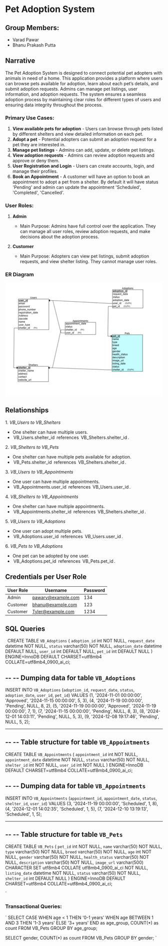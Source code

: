 # Pet Adoption System

## Group Members:
- Varad Pawar
- Bhanu Prakash Putta

## Narrative
  
  The Pet Adoption System is designed to connect potential pet adopters with animals in need of a home. This application provides a platform where users can browse pets available for adoption, learn about each pet’s details, and submit adoption requests. Admins can manage pet listings, user information, and adoption requests. The system ensures a seamless adoption process by maintaining clear roles for different types of users and ensuring data integrity throughout the process.

### Primary Use Cases:

1. **View available pets for adoption** - Users can browse through pets listed by different shelters and view detailed information on each pet.
2. **Adopt a pet** - Potential adopters can submit an adoption request for a pet they are interested in.
3. **Manage pet listings** - Admins can add, update, or delete pet listings.
4. **View adoption requests** - Admins can review adoption requests and approve or deny them.
5. **User Registration and Login** - Users can create accounts, login, and manage their profiles.
6. **Book an Appointment** - A customer will have an option to book an appointment to adopt a pet from a shelter. By default it will have status 'Pending' and admin can update the appointment 'Scheduled', 'Completed', 'Cancelled'.

### User Roles:
1. **Admin**
   - Main Purpose: Admins have full control over the application. They can manage all user roles, review adoption requests, and make decisions about the adoption process.
   
2. **Customer**
   - Main Purpose: Adopters can view pet listings, submit adoption requests, and view shelter listing. They cannot manage user roles.
   
### ER Diagram
![ER Diagram](./ER_Diagram.jpeg)


## Relationships

1.⁠ ⁠*VB_Users to VB_Shelters*
   - One shelter can have multiple users.
   - ⁠ VB_Users.shelter_id ⁠ references ⁠ VB_Shelters.shelter_id ⁠.

2.⁠ ⁠*VB_Shelters to VB_Pets*
   - One shelter can have multiple pets available for adoption.
   - ⁠ VB_Pets.shelter_id ⁠ references ⁠ VB_Shelters.shelter_id ⁠.

3.⁠ ⁠*VB_Users to VB_Appointments*
   - One user can have multiple appointments.
   - ⁠ VB_Appointments.user_id ⁠ references ⁠ VB_Users.user_id ⁠.

4.⁠ ⁠*VB_Shelters to VB_Appointments*
   - One shelter can have multiple appointments.
   - ⁠ VB_Appointments.shelter_id ⁠ references ⁠ VB_Shelters.shelter_id ⁠.

5.⁠ ⁠*VB_Users to VB_Adoptions*
   - One user can adopt multiple pets.
   - ⁠ VB_Adoptions.user_id ⁠ references ⁠ VB_Users.user_id ⁠.

6.⁠ ⁠*VB_Pets to VB_Adoptions*
   - One pet can be adopted by one user.
   - ⁠ VB_Adoptions.pet_id ⁠ references ⁠ VB_Pets.pet_id ⁠.


## Credentials per User Role

| User Role       | Username   | Password             |
|-----------------|------------|----------------------|
| Admin           | pawarv@example.com         | 134  |
| Customer        | bhanu@example.com          | 123  |
| Customer        | Tyler@example.com          | 1234 |


## SQL Queries
`
  `CREATE TABLE `VB_Adoptions` (
    `adoption_id` int NOT NULL,
    `request_date` datetime NOT NULL,
    `status` varchar(50) NOT NULL,
    `adoption_date` datetime DEFAULT NULL,
    `user_id` int DEFAULT NULL,
    `pet_id` int DEFAULT NULL
  ) ENGINE=InnoDB DEFAULT CHARSET=utf8mb4 COLLATE=utf8mb4_0900_ai_ci;

--
-- Dumping data for table `VB_Adoptions`
--

  INSERT INTO `VB_Adoptions` (`adoption_id`, `request_date`, `status`, `adoption_date`, `user_id`, `pet_id`) VALUES
  (1, '2024-11-01 00:00:00', 'Approved', '2024-11-15 00:00:00', 5, 3),
  (4, '2024-11-19 00:00:00', 'Pending', NULL, 8, 2),
  (5, '2024-11-19 00:00:00', 'Approved', '2024-11-19 00:00:00', 7, 1),
  (7, '2024-11-15 00:00:00', 'Pending', NULL, 8, 3),
  (8, '2024-12-01 14:03:11', 'Pending', NULL, 5, 3),
  (9, '2024-12-08 19:17:46', 'Pending', NULL, 5, 2);

-- --------------------------------------------------------

--
-- Table structure for table `VB_Appointments`
--

CREATE TABLE `VB_Appointments` (
  `appointment_id` int NOT NULL,
  `appointment_date` datetime NOT NULL,
  `status` varchar(50) NOT NULL,
  `shelter_id` int NOT NULL,
  `user_id` int NOT NULL
) ENGINE=InnoDB DEFAULT CHARSET=utf8mb4 COLLATE=utf8mb4_0900_ai_ci;

--
-- Dumping data for table `VB_Appointments`
--

INSERT INTO `VB_Appointments` (`appointment_id`, `appointment_date`, `status`, `shelter_id`, `user_id`) VALUES
(3, '2024-11-19 00:00:00', 'Scheduled', 1, 8),
(4, '2024-12-01 14:02:35', 'Scheduled', 1, 5),
(7, '2024-12-10 13:19:13', 'Scheduled', 1, 5);

-- --------------------------------------------------------

--
-- Table structure for table `VB_Pets`
--

CREATE TABLE `VB_Pets` (
  `pet_id` int NOT NULL,
  `name` varchar(50) NOT NULL,
  `type` varchar(50) NOT NULL,
  `breed` varchar(50) NOT NULL,
  `age` int NOT NULL,
  `gender` varchar(50) NOT NULL,
  `health_status` varchar(50) NOT NULL,
  `description` varchar(50) NOT NULL,
  `image_url` varchar(500) CHARACTER SET utf8mb4 COLLATE utf8mb4_0900_ai_ci NOT NULL,
  `listing_date` datetime NOT NULL,
  `status` varchar(50) NOT NULL,
  `shelter_id` int DEFAULT NULL
) ENGINE=InnoDB DEFAULT CHARSET=utf8mb4 COLLATE=utf8mb4_0900_ai_ci; 

`


### Transactional Queries:

`
SELECT
            CASE
                WHEN age < 1 THEN '0-1 years'
                WHEN age BETWEEN 1 AND 3 THEN '1-3 years'
                ELSE '3+ years'
            END as age_group,
            COUNT(*) as count
        FROM VB_Pets
        GROUP BY age_group;

SELECT gender, COUNT(*) as count
FROM VB_Pets
GROUP BY gender;
`

